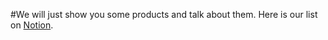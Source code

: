 #We will just show you some products and talk about them. 
Here is our list on [Notion](https://www.notion.so/theindustrydirect/Products-Services-7c5af6dc6e8f4e9c942a6f127387fa34). 

